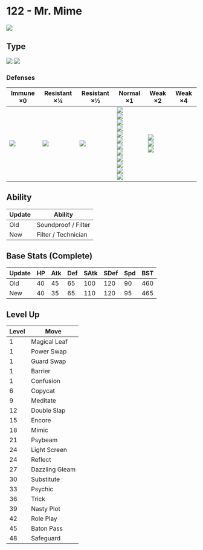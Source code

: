# 122 - Mr. Mime
![][122]

## Type

![][psychic]  ![][fairy]

### Defenses

Immune ×0       | Resistant ×¼      | Resistant ×½     | Normal ×1                                                                                                                                                                          | Weak ×2                                       | Weak ×4 | 
---             | ---               | ---              | ---                                                                                                                                                                                | ---                                           | ---     | 
![][dragon]<br> | ![][fighting]<br> | ![][psychic]<br> | ![][normal]<br> ![][flying]<br> ![][ground]<br> ![][rock]<br> ![][bug]<br> ![][fire]<br> ![][water]<br> ![][grass]<br> ![][electric]<br> ![][ice]<br> ![][dark]<br> ![][fairy]<br> | ![][poison]<br> ![][ghost]<br> ![][steel]<br> |         | 

## Ability

Update | Ability             | 
---    | ---                 | 
Old    | Soundproof / Filter | 
New    | Filter / Technician | 

## Base Stats (Complete)

Update | HP  | Atk | Def | SAtk | SDef | Spd | BST | 
---    | --- | --- | --- | ---  | ---  | --- | --- | 
Old    | 40  | 45  | 65  | 100  | 120  | 90  | 460 | 
New    | 40  | 35  | 65  | 110  | 120  | 95  | 465 | 

## Level Up

Level | Move           | 
---   | ---            | 
1     | Magical Leaf   | 
1     | Power Swap     | 
1     | Guard Swap     | 
1     | Barrier        | 
1     | Confusion      | 
6     | Copycat        | 
9     | Meditate       | 
12    | Double Slap    | 
15    | Encore         | 
18    | Mimic          | 
21    | Psybeam        | 
24    | Light Screen   | 
24    | Reflect        | 
27    | Dazzling Gleam | 
30    | Substitute     | 
33    | Psychic        | 
36    | Trick          | 
39    | Nasty Plot     | 
42    | Role Play      | 
45    | Baton Pass     | 
48    | Safeguard      | 

[122]: ../img/pokemon/122.png
[normal]: ../img/types/normal.png
[fire]: ../img/types/fire.png
[fighting]: ../img/types/fighting.png
[water]: ../img/types/water.png
[flying]: ../img/types/flying.png
[grass]: ../img/types/grass.png
[poison]: ../img/types/poison.png
[electric]: ../img/types/electric.png
[ground]: ../img/types/ground.png
[psychic]: ../img/types/psychic.png
[rock]: ../img/types/rock.png
[ice]: ../img/types/ice.png
[bug]: ../img/types/bug.png
[dragon]: ../img/types/dragon.png
[ghost]: ../img/types/ghost.png
[dark]: ../img/types/dark.png
[steel]: ../img/types/steel.png
[fairy]: ../img/types/fairy.png
